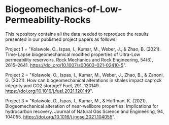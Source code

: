 # Biogeomechanics-of-Low-Permeability-Rocks
This repository contains all the data needed to reproduce the results presented in our published project papers as follows: 

Project 1 = "Kolawole, O., Ispas, I., Kumar, M., Weber, J., & Zhao, B. (2021). Time-Lapse biogeomechanical modified properties of Ultra-Low permeability reservoirs. Rock Mechanics and Rock Engineering, 54(6), 2615–2641. https://doi.org/10.1007/s00603-021-02410-5".

Project 2 = "Kolawole, O., Ispas, I., Kumar, M., Weber, J., Zhao, B., & Zanoni, G. (2021). How can biogeomechanical alterations in shales impact caprock integrity and CO2 storage? Fuel, 291, 120149. https://doi.org/10.1016/j.fuel.2021.120149".

Project 3 = "Kolawole, O., Ispas, I., Kumar, M., & Huffman, K. (2021). Biogeomechanical alteration of near-wellbore properties: Implications for hydrocarbon recovery. Journal of Natural Gas Science and Engineering, 94, 104055. https://doi.org/10.1016/j.jngse.2021.104055".
